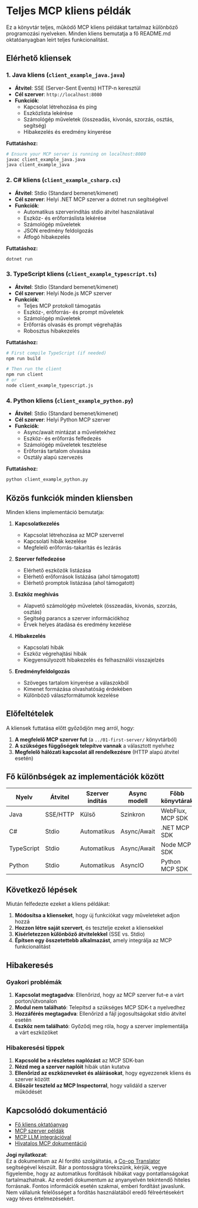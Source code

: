 <!--
CO_OP_TRANSLATOR_METADATA:
{
  "original_hash": "affcf199a44f60283a289dcb69dc144e",
  "translation_date": "2025-07-17T13:35:24+00:00",
  "source_file": "03-GettingStarted/02-client/complete_examples.md",
  "language_code": "hu"
}
-->
# Teljes MCP kliens példák

Ez a könyvtár teljes, működő MCP kliens példákat tartalmaz különböző programozási nyelveken. Minden kliens bemutatja a fő README.md oktatóanyagban leírt teljes funkcionalitást.

## Elérhető kliensek

### 1. Java kliens (`client_example_java.java`)

- **Átvitel**: SSE (Server-Sent Events) HTTP-n keresztül
- **Cél szerver**: `http://localhost:8080`
- **Funkciók**: 
  - Kapcsolat létrehozása és ping
  - Eszközlista lekérése
  - Számológép műveletek (összeadás, kivonás, szorzás, osztás, segítség)
  - Hibakezelés és eredmény kinyerése

**Futtatáshoz:**
```bash
# Ensure your MCP server is running on localhost:8080
javac client_example_java.java
java client_example_java
```

### 2. C# kliens (`client_example_csharp.cs`)
- **Átvitel**: Stdio (Standard bemenet/kimenet)
- **Cél szerver**: Helyi .NET MCP szerver a dotnet run segítségével
- **Funkciók**:
  - Automatikus szerverindítás stdio átvitel használatával
  - Eszköz- és erőforráslista lekérése
  - Számológép műveletek
  - JSON eredmény feldolgozás
  - Átfogó hibakezelés

**Futtatáshoz:**
```bash
dotnet run
```

### 3. TypeScript kliens (`client_example_typescript.ts`)
- **Átvitel**: Stdio (Standard bemenet/kimenet)
- **Cél szerver**: Helyi Node.js MCP szerver
- **Funkciók**:
  - Teljes MCP protokoll támogatás
  - Eszköz-, erőforrás- és prompt műveletek
  - Számológép műveletek
  - Erőforrás olvasás és prompt végrehajtás
  - Robosztus hibakezelés

**Futtatáshoz:**
```bash
# First compile TypeScript (if needed)
npm run build

# Then run the client
npm run client
# or
node client_example_typescript.js
```

### 4. Python kliens (`client_example_python.py`)
- **Átvitel**: Stdio (Standard bemenet/kimenet)  
- **Cél szerver**: Helyi Python MCP szerver
- **Funkciók**:
  - Async/await mintázat a műveletekhez
  - Eszköz- és erőforrás felfedezés
  - Számológép műveletek tesztelése
  - Erőforrás tartalom olvasása
  - Osztály alapú szervezés

**Futtatáshoz:**
```bash
python client_example_python.py
```

## Közös funkciók minden kliensben

Minden kliens implementáció bemutatja:

1. **Kapcsolatkezelés**
   - Kapcsolat létrehozása az MCP szerverrel
   - Kapcsolati hibák kezelése
   - Megfelelő erőforrás-takarítás és lezárás

2. **Szerver felfedezése**
   - Elérhető eszközök listázása
   - Elérhető erőforrások listázása (ahol támogatott)
   - Elérhető promptok listázása (ahol támogatott)

3. **Eszköz meghívás**
   - Alapvető számológép műveletek (összeadás, kivonás, szorzás, osztás)
   - Segítség parancs a szerver információkhoz
   - Érvek helyes átadása és eredmény kezelése

4. **Hibakezelés**
   - Kapcsolati hibák
   - Eszköz végrehajtási hibák
   - Kiegyensúlyozott hibakezelés és felhasználói visszajelzés

5. **Eredményfeldolgozás**
   - Szöveges tartalom kinyerése a válaszokból
   - Kimenet formázása olvashatóság érdekében
   - Különböző válaszformátumok kezelése

## Előfeltételek

A kliensek futtatása előtt győződjön meg arról, hogy:

1. **A megfelelő MCP szerver fut** (a `../01-first-server/` könyvtárból)
2. **A szükséges függőségek telepítve vannak** a választott nyelvhez
3. **Megfelelő hálózati kapcsolat áll rendelkezésre** (HTTP alapú átvitel esetén)

## Fő különbségek az implementációk között

| Nyelv      | Átvitel  | Szerver indítás | Async modell | Főbb könyvtárak      |
|------------|----------|-----------------|--------------|---------------------|
| Java       | SSE/HTTP | Külső           | Szinkron     | WebFlux, MCP SDK     |
| C#         | Stdio    | Automatikus     | Async/Await  | .NET MCP SDK         |
| TypeScript | Stdio    | Automatikus     | Async/Await  | Node MCP SDK         |
| Python     | Stdio    | Automatikus     | AsyncIO      | Python MCP SDK       |

## Következő lépések

Miután felfedezte ezeket a kliens példákat:

1. **Módosítsa a klienseket**, hogy új funkciókat vagy műveleteket adjon hozzá
2. **Hozzon létre saját szervert**, és tesztelje ezeket a kliensekkel
3. **Kísérletezzen különböző átvitelekkel** (SSE vs. Stdio)
4. **Építsen egy összetettebb alkalmazást**, amely integrálja az MCP funkcionalitást

## Hibakeresés

### Gyakori problémák

1. **Kapcsolat megtagadva**: Ellenőrizd, hogy az MCP szerver fut-e a várt porton/útvonalon
2. **Modul nem található**: Telepítsd a szükséges MCP SDK-t a nyelvedhez
3. **Hozzáférés megtagadva**: Ellenőrizd a fájl jogosultságokat stdio átvitel esetén
4. **Eszköz nem található**: Győződj meg róla, hogy a szerver implementálja a várt eszközöket

### Hibakeresési tippek

1. **Kapcsold be a részletes naplózást** az MCP SDK-ban
2. **Nézd meg a szerver naplóit** hibák után kutatva
3. **Ellenőrizd az eszközneveket és aláírásokat**, hogy egyezzenek kliens és szerver között
4. **Először teszteld az MCP Inspectorral**, hogy validáld a szerver működését

## Kapcsolódó dokumentáció

- [Fő kliens oktatóanyag](./README.md)
- [MCP szerver példák](../../../../03-GettingStarted/01-first-server)
- [MCP LLM integrációval](../../../../03-GettingStarted/03-llm-client)
- [Hivatalos MCP dokumentáció](https://modelcontextprotocol.io/)

**Jogi nyilatkozat**:  
Ez a dokumentum az AI fordító szolgáltatás, a [Co-op Translator](https://github.com/Azure/co-op-translator) segítségével készült. Bár a pontosságra törekszünk, kérjük, vegye figyelembe, hogy az automatikus fordítások hibákat vagy pontatlanságokat tartalmazhatnak. Az eredeti dokumentum az anyanyelvén tekintendő hiteles forrásnak. Fontos információk esetén szakmai, emberi fordítást javaslunk. Nem vállalunk felelősséget a fordítás használatából eredő félreértésekért vagy téves értelmezésekért.